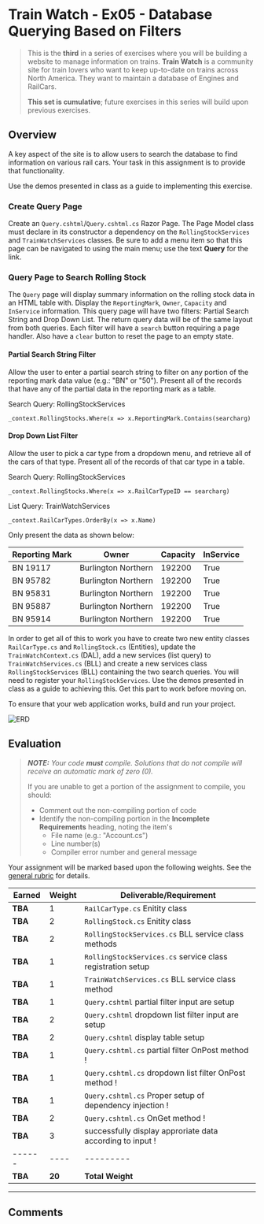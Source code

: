 # Train Watch - Ex05 - Database Querying Based on Filters

> This is the **third** in a series of exercises where you will be building a website to manage information on trains. **Train Watch** is a community site for train lovers who want to keep up-to-date on trains across North America. They want to maintain a database of Engines and RailCars.
>
> **This set is cumulative**; future exercises in this series will build upon previous exercises.

## Overview

A key aspect of the site is to allow users to search the database to find information on various rail cars. Your task in this assignment is to provide that functionality.

Use the demos presented in class as a guide to implementing this exercise.

### Create Query Page

Create an `Query.cshtml`/`Query.cshtml.cs` Razor Page. The Page Model class must declare in its constructor a dependency on the `RollingStockServices` and `TrainWatchServices` classes.
Be sure to add a menu item so that this page can be navigated to using the main menu; use the text **Query** for the link.

### Query Page to Search Rolling Stock

The `Query` page will display summary information on the rolling stock data in an HTML table with. Display the `ReportingMark`, `Owner`, `Capacity` and `InService` information. This query page will have two filters: Partial Search String and Drop Down List. The return query data will be of the same layout from both queries. Each filter will have a `search` button requiring a page handler. Also have a `clear` button to reset the page to an empty state.

#### Partial Search String Filter

Allow the user to enter a partial search string to filter on any portion of the reporting mark data value (e.g.: "BN" or "50"). Present all of the records that have any of the partial data in the reporting mark as a table.

Search Query: RollingStockServices

`_context.RollingStocks.Where(x => x.ReportingMark.Contains(searcharg)`

#### Drop Down List Filter

Allow the user to pick a car type from a dropdown menu, and retrieve all of the cars of that type. Present all of the records of that car type in a table.

Search Query: RollingStockServices

`_context.RollingStocks.Where(x => x.RailCarTypeID == searcharg)`

List Query: TrainWatchServices

`_context.RailCarTypes.OrderBy(x => x.Name)`

Only present the data as shown below:

| Reporting Mark | Owner               | Capacity | InService |
|----------------|---------------------|----------|-----------|
| BN 19117       | Burlington Northern | 192200   | True
| BN 95782       | Burlington Northern | 192200   | True
| BN 95831       | Burlington Northern | 192200   | True
| BN 95887       | Burlington Northern | 192200   | True
| BN 95914       | Burlington Northern | 192200   | True

In order to get all of this to work you have to create two new entity classes `RailCarType.cs` and `RollingStock.cs` (Entities), update the `TrainWatchContext.cs` (DAL), add a new services (list query) to `TrainWatchServices.cs` (BLL) and create a new services class `RollingStockServices` (BLL) containing the two search queries. You will need to register your `RollingStockServices`.
Use the demos presented in class as a guide to achieving this. Get this part to work before moving on.

To ensure that your web application works, build and run your project.

![ERD](../Exercise4/TrainWatch.png)

## Evaluation

> ***NOTE:** Your code **must** compile. Solutions that do not compile will receive an automatic mark of zero (0).*
>
> If you are unable to get a portion of the assignment to compile, you should:
>
> - Comment out the non-compiling portion of code
> - Identify the non-compiling portion in the **Incomplete Requirements** heading, noting the item's
>   - File name (e.g.: "Account.cs")
>   - Line number(s)
>   - Compiler error number and general message

Your assignment will be marked based upon the following weights. See the [general rubric](../../ReadMe.md#generalized-marking-rubric) for details.

| Earned | Weight | Deliverable/Requirement | 
| ------ | ---- | --------- |
| **TBA** | 1 | `RailCarType.cs` Enitity class|
| **TBA** | 2 | `RollingStock.cs` Enitity class|
| **TBA** | 2 | `RollingStockServices.cs` BLL service class methods|
| **TBA** | 1 | `RollingStockServices.cs` service class registration setup|
| **TBA** | 1 | `TrainWatchServices.cs` BLL service class method|
| **TBA** | 1 | `Query.cshtml` partial filter input are setup |
| **TBA** | 2 | `Query.cshtml` dropdown list filter input are setup |
| **TBA** | 2 | `Query.cshtml` display table setup |
| **TBA** | 1 | `Query.cshtml.cs` partial filter OnPost method !
| **TBA** | 1 | `Query.cshtml.cs` dropdown list  filter OnPost method !
| **TBA** | 1 | `Query.cshtml.cs` Proper setup of dependency injection !
| **TBA** | 2 | `Query.cshtml.cs` OnGet method !
| **TBA** | 3 | successfully display approriate data according to input !
| ------ | ---- | --------- |
| **TBA** | **20** | **Total Weight** |

----

## Comments
